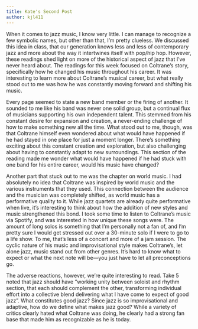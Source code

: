 ```yaml
---
title: Kate's Second Post
author: kjl411
---
```

When it comes to jazz music, I know very little. I can manage to recognize a few symbolic names, but other than that, I’m pretty clueless. We discussed this idea in class, that our generation knows less and less of contemporary jazz and more about the way it intertwines itself with pop/hip hop. However, these readings shed light on more of the historical aspect of jazz that I’ve never heard about. The readings for this week focused on Coltrane’s story, specifically how he changed his music throughout his career. It was interesting to learn more about Coltrane’s musical career, but what really stood out to me was how he was constantly moving forward and shifting his music.

Every page seemed to state a new band member or the firing of another. It sounded to me like his band was never one solid group, but a continual flux of musicians supporting his own independent talent. This stemmed from his constant desire for expansion and creation, a never-ending challenge of how to make something new all the time. What stood out to me, though, was that Coltrane himself even wondered about what would have happened if he had stayed in one place for just a moment longer. There’s something exciting about this constant creation and exploration, but also challenging about having to constantly adapt to new surroundings. This section of the reading made me wonder what would have happened if he had stuck with one band for his entire career, would his music have changed?

Another part that stuck out to me was the chapter on world music. I had absolutely no idea that Coltrane was inspired by world music and the various instruments that they used. This connection between the audience and the musician was completely shifted, as world music has a performative quality to it. While jazz quartets are already quite performative when live, it’s interesting to think about how the addition of new styles and music strengthened this bond. I took some time to listen to Coltrane’s music via Spotify, and was interested in how unique these songs were. The amount of long solos is something that I’m personally not a fan of, and I’m pretty sure I would get stressed out over a 30-minute solo if I were to go to a life show. To me, that’s less of a concert and more of a jam session. The cyclic nature of his music and improvisational style makes Coltrane’s, let alone jazz, music stand out from other genres. It’s hard to know what to expect or what the next note will be—you just have to let all preconceptions go.

The adverse reactions, however, we’re quite interesting to read. Take 5 noted that jazz should have “working unity between soloist and rhythm section, that each should complement the other, transforming individual effort into a collective blend delivering what I have come to expect of good jazz”. What constitutes good jazz? Since jazz is so improvisational and adaptive, how do we define what makes jazz good? While a variety of critics clearly hated what Coltrane was doing, he clearly had a strong fan base that made him as recognizable as he is today. 
